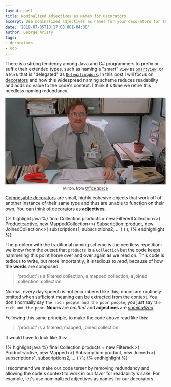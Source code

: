 ```yaml
---
layout: post
title: Nominalized Adjectives as Names for Decorators
excerpt: Use nominalized adjectives as names for your decorators for terser code.
date: '2018-07-05T10:17:00.001-04:00'
author: George Aristy
tags:
- decorators
- oop
---
```


There is a strong tendency among Java and C# programmers to prefix or suffix their extended types,
such as naming a "smart" `View` as [`SmartView`](https://github.com/spring-projects/spring-framework/blob/master/spring-webmvc/src/main/java/org/springframework/web/servlet/SmartView.java),
or a `Work` that is "delegated" as [`DelegatingWork`](https://github.com/spring-projects/spring-framework/blob/master/spring-context-support/src/main/java/org/springframework/scheduling/commonj/DelegatingWork.java).
In this post I will focus on [decorators](https://en.wikipedia.org/wiki/Decorator_pattern) and how this
widespread naming scheme reduces readability and adds no value to the code's context. I think it's
time we retire this needless naming redundancy.

<div style="text-align:center">
  <img src="/assets/images/office-space-milton.jpg" alt="Milton"/><br/>
  <small>Milton, from <a href="https://www.imdb.com/title/tt0151804/">Office Space</a></small>
</div>

[Composable decorators](https://www.yegor256.com/2015/02/26/composable-decorators.html) are small,
highly cohesive objects that work off of another instance of their same type and thus are unable to
function on their own. You can think of decorators as **adjectives**.

{% highlight java %}
  final Collection<Product> products = new FilteredCollection<>(
      Product::active,
      new MappedCollection<>(
          Subscription::product,
          new JoinedCollection<>(
              subscriptions1,
              subscriptions2,
              ...
          )
      )
  );
{% endhighlight %}

The problem with the traditional naming scheme is the needless repetition: we know from the outset
that `products` is a `Collection` but the code keeps hammering this point home over and over again
as we read on. This code is tedious to write, but more importantly, it is tedious to *read*,
because of how the **words** are composed:

> 'product' is a filtered collection, a mapped collection, a joined collection, collection

Normal, every day speech is not encumbered like this; nouns are routinely omitted when sufficient
meaning can be extracted from the context. You don't normally say `The rich people and the poor
people`, you just say `the rich and the poor`. **Nouns** are *omitted* and **adjectives** are
*[nominalized](https://en.wikipedia.org/wiki/Nominalized_adjective)*.

Following this same principle, to make the code above read like this:

> 'product' is a filtered, mapped, joined collection

It would have to look like this:

{% highlight java %}
  final Collection<Product> products = new Filtered<>(
      Product::active,
      new Mapped<>(
          Subscription::product,
          new Joined<>(
              subscriptions1,
              subscriptions2,
              ...
          )
      )
  );
{% endhighlight %}

I recommend we make our code terser by removing redundancy and allowing the code's context to work
in our favor for readability's sake. For example, let's use nominalized adjectives as names for our
decorators.

